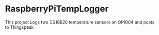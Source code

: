 # RaspberryPiTempLogger
This project Logs two DS18B20 temperature sensors on GPIO04 and posts to Thingspeak